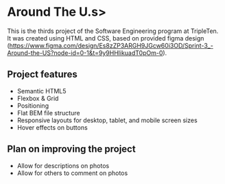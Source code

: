 # Around The U.s>

This is the thirds project of the Software Engineering program at TripleTen. It was created using HTML and CSS, based on provided figma design (https://www.figma.com/design/Es8zZP3ARGH9JGcw60i3OD/Sprint-3_-Around-the-US?node-id=0-1&t=9y9HHlikuadT0pOm-0).

## Project features

- Semantic HTML5
- Flexbox & Grid
- Positioning
- Flat BEM file structure
- Responsive layouts for desktop, tablet, and mobile screen sizes
- Hover effects on buttons

## Plan on improving the project

- Allow for descriptions on photos
- Allow for others to comment on photos
